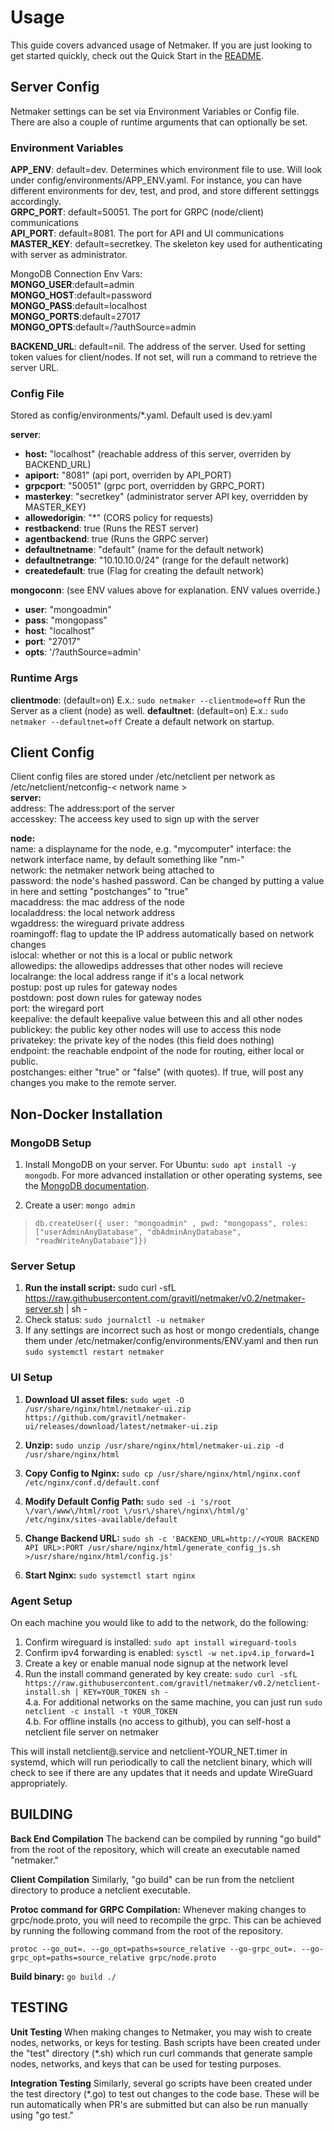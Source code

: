 # Usage

This guide covers advanced usage of Netmaker. If you are just looking to get started quickly, check out the Quick Start in the [README](../README.md).

## Server Config
Netmaker settings can be set via Environment Variables or Config file. There are also a couple of runtime arguments that can optionally be set.

### Environment Variables
**APP_ENV**: default=dev. Determines which environment file to use. Will look under config/environments/APP_ENV.yaml. For instance, you can  have different environments  for dev,  test, and prod,  and store different settinggs  accordingly.  
**GRPC_PORT**: default=50051. The port for GRPC (node/client) communications  
**API_PORT**: default=8081. The port for API and UI communications  
**MASTER_KEY**: default=secretkey. The skeleton key used for authenticating with server as administrator.  
  
MongoDB Connection Env Vars:  
**MONGO_USER**:default=admin   
**MONGO_HOST**:default=password  
**MONGO_PASS**:default=localhost   
**MONGO_PORTS**:default=27017  
**MONGO_OPTS**:default=/?authSource=admin  
  
**BACKEND_URL**: default=nil. The address of the server. Used for setting token values  for client/nodes. If not set, will run a command to retrieve the server URL.  

###   Config File
Stored as config/environments/*.yaml. Default used is dev.yaml

**server**:
  - **host:** "localhost" (reachable address of this server, overriden by BACKEND_URL)
  - **apiport:** "8081" (api port, overriden  by API_PORT)
  - **grpcport**: "50051" (grpc port, overridden by GRPC_PORT)
  - **masterkey**: "secretkey" (administrator server API key, overridden by MASTER_KEY)
  - **allowedorigin**: "*" (CORS policy  for requests)
  - **restbackend**: true (Runs the REST server)
  - **agentbackend**: true (Runs the GRPC server)
  - **defaultnetname**: "default" (name for the default  network)
  - **defaultnetrange**: "10.10.10.0/24" (range for the default network)
  - **createdefault**: true (Flag for creating the default network)
  
**mongoconn**: (see ENV values above for explanation.  ENV values override.)
  - **user**: "mongoadmin"
  - **pass**: "mongopass"
  - **host**: "localhost"
  - **port**: "27017"
  - **opts**: '/?authSource=admin'

### Runtime Args

**clientmode**: (default=on) E.x.: `sudo netmaker --clientmode=off` Run the Server as a client (node) as well.
**defaultnet**:  (default=on) E.x.: `sudo netmaker --defaultnet=off` Create a default network on startup.

## Client  Config

Client config files are stored under /etc/netclient  per network as /etc/netclient/netconfig-< network name >  
**server:**  
    address: The address:port of the server  
    accesskey: The acceess key used to sign up with the server  
  
**node:**  
    name: a displayname for the node, e.g. "mycomputer" 
    interface:  the network interface name, by default something like "nm-"  
    network: the netmaker network being attached to  
    password: the node's hashed password. Can be changed by putting a value in here and setting "postchanges" to "true"   
    macaddress: the mac address of the node  
    localaddress: the local network address   
    wgaddress: the wireguard private address  
    roamingoff: flag to update the IP address automatically based on network changes  
    islocal: whether or not this is a local or public network   
    allowedips: the allowedips addresses that other nodes will recieve  
    localrange: the local address range if it's a local network  
    postup: post up rules for gateway nodes  
    postdown: post down rules for gateway nodes  
    port: the wiregard port   
    keepalive: the default keepalive value between this and all other nodes  
    publickey: the public key other nodes will use to access this node   
    privatekey: the private key of the nodes (this field does nothing)  
    endpoint: the reachable endpoint of the node for routing, either local or public.  
    postchanges: either "true" or "false" (with quotes). If true, will post any changes you make to the remote server. 


## Non-Docker Installation

### MongoDB Setup
1.  Install MongoDB on your server. For Ubuntu: `sudo apt install -y mongodb`. For more advanced installation or other operating systems, see  the [MongoDB documentation](https://docs.mongodb.com/manual/administration/install-community/).

2. Create a user:
`mongo admin`  
> `db.createUser({ user: "mongoadmin" , pwd: "mongopass", roles: ["userAdminAnyDatabase", "dbAdminAnyDatabase", "readWriteAnyDatabase"]})`

### Server Setup
 1. **Run the install script:** sudo curl -sfL https://raw.githubusercontent.com/gravitl/netmaker/v0.2/netmaker-server.sh | sh -
 2. Check status:  `sudo journalctl -u netmaker`
2. If any settings are incorrect such as host or mongo credentials, change them under /etc/netmaker/config/environments/ENV.yaml and then run `sudo systemctl restart netmaker`

### UI Setup
1. **Download UI asset files:** `sudo wget -O /usr/share/nginx/html/netmaker-ui.zip https://github.com/gravitl/netmaker-ui/releases/download/latest/netmaker-ui.zip`

2. **Unzip:** `sudo unzip /usr/share/nginx/html/netmaker-ui.zip -d /usr/share/nginx/html`

3. **Copy Config to Nginx:** `sudo cp /usr/share/nginx/html/nginx.conf /etc/nginx/conf.d/default.conf`

4. **Modify Default Config Path:** `sudo sed -i 's/root \/var\/www\/html/root \/usr\/share\/nginx\/html/g' /etc/nginx/sites-available/default`

5. **Change Backend URL:** `sudo sh -c 'BACKEND_URL=http://<YOUR BACKEND API URL>:PORT /usr/share/nginx/html/generate_config_js.sh >/usr/share/nginx/html/config.js'`

6. **Start Nginx:** `sudo systemctl start nginx`

### Agent  Setup

On each machine you would like to add to the network, do the following:

1. Confirm wireguard is installed: `sudo apt install wireguard-tools`
2. Confirm ipv4 forwarding is enabled: `sysctl -w net.ipv4.ip_forward=1`
3. Create a key or enable manual node signup at the network level
4. Run the install command generated by key create: `sudo curl -sfL https://raw.githubusercontent.com/gravitl/netmaker/v0.2/netclient-install.sh | KEY=YOUR_TOKEN sh -`  
4.a. For additional networks on the same machine, you can just run `sudo netclient -c install -t YOUR_TOKEN`   
4.b. For offline installs (no access to github), you can self-host a netclient file server on netmaker  

This will install netclient@.service and netclient-YOUR_NET.timer in systemd, which will run periodically to call the netclient binary, which will check to see if there are any updates that it needs and update WireGuard appropriately.

## BUILDING
**Back End Compilation** 
The backend can be compiled by running "go build" from the  root of the repository,  which will create an executable named "netmaker." 

**Client Compilation**
Similarly, "go build" can be run from the netclient directory to produce a netclient executable.

**Protoc command for GRPC Compilation:** 
Whenever making changes to grpc/node.proto, you will need to recompile the grpc. This can be achieved by running the following command from the root of the repository.

    protoc --go_out=. --go_opt=paths=source_relative --go-grpc_out=. --go-grpc_opt=paths=source_relative grpc/node.proto

**Build binary:**   `go build ./` 


## TESTING

**Unit Testing**
When making changes to Netmaker, you may wish to create nodes, networks, or keys for testing. Bash scripts have been created under the "test" directory (*.sh) which run curl commands that generate sample nodes, networks, and keys that can be used for testing purposes.

**Integration Testing**
Similarly, several go  scripts have been created under the test directory (*.go) to test out changes to the code base.  These will be run automatically when PR's are submitted but can also be run manually using "go test."
